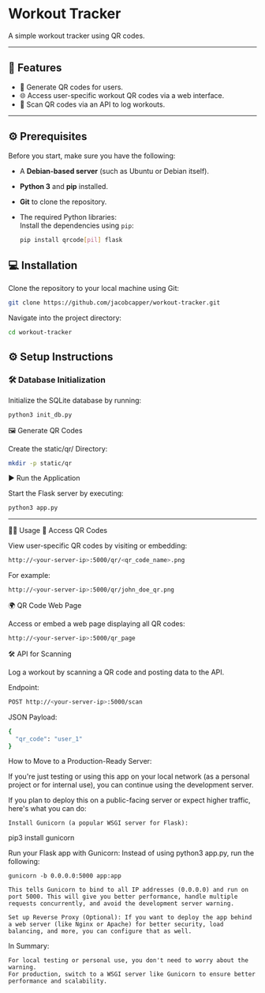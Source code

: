 # Workout Tracker

A simple workout tracker using QR codes.

---

## 🚀 Features
- 📸 Generate QR codes for users.
- 🌐 Access user-specific workout QR codes via a web interface.
- 🔄 Scan QR codes via an API to log workouts.

---
## ⚙️ Prerequisites

Before you start, make sure you have the following:

- A **Debian-based server** (such as Ubuntu or Debian itself).
- **Python 3** and **pip** installed.
- **Git** to clone the repository.
- The required Python libraries:  
  Install the dependencies using `pip`:
  
  ```bash
  pip install qrcode[pil] flask
  ```
## 💻 Installation

Clone the repository to your local machine using Git:

```bash
git clone https://github.com/jacobcapper/workout-tracker.git
```
Navigate into the project directory:
```bash
cd workout-tracker
```

## ⚙️ Setup Instructions

### 🛠️ Database Initialization
Initialize the SQLite database by running:

```bash
python3 init_db.py
```

🖼️ Generate QR Codes

Create the static/qr/ Directory:
```bash
mkdir -p static/qr
```
▶️ Run the Application

Start the Flask server by executing:

```bash
python3 app.py
```
---
🧑‍💻 Usage
📄 Access QR Codes

View user-specific QR codes by visiting or embedding:
```bash
http://<your-server-ip>:5000/qr/<qr_code_name>.png
```
For example:
```bash
http://<your-server-ip>:5000/qr/john_doe_qr.png
```
🌍 QR Code Web Page

Access or embed a web page displaying all QR codes:
```bash
http://<your-server-ip>:5000/qr_page
```
🛠️ API for Scanning

Log a workout by scanning a QR code and posting data to the API.

Endpoint:
```bash
POST http://<your-server-ip>:5000/scan
```
JSON Payload:
```bash
{
  "qr_code": "user_1"
}
```

How to Move to a Production-Ready Server:

If you're just testing or using this app on your local network (as a personal project or for internal use), you can continue using the development server.

If you plan to deploy this on a public-facing server or expect higher traffic, here's what you can do:

    Install Gunicorn (a popular WSGI server for Flask):

pip3 install gunicorn

Run your Flask app with Gunicorn: Instead of using python3 app.py, run the following:

    gunicorn -b 0.0.0.0:5000 app:app

    This tells Gunicorn to bind to all IP addresses (0.0.0.0) and run on port 5000. This will give you better performance, handle multiple requests concurrently, and avoid the development server warning.

    Set up Reverse Proxy (Optional): If you want to deploy the app behind a web server (like Nginx or Apache) for better security, load balancing, and more, you can configure that as well.

In Summary:

    For local testing or personal use, you don't need to worry about the warning.
    For production, switch to a WSGI server like Gunicorn to ensure better performance and scalability.








